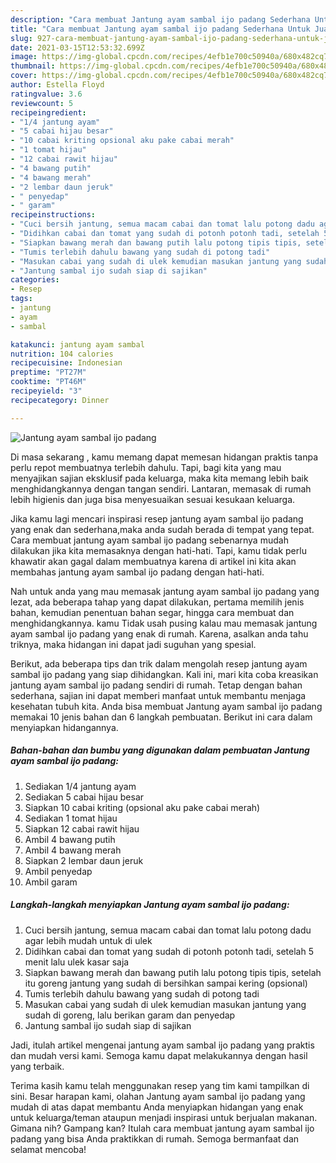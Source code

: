 ```yaml
---
description: "Cara membuat Jantung ayam sambal ijo padang Sederhana Untuk Jualan"
title: "Cara membuat Jantung ayam sambal ijo padang Sederhana Untuk Jualan"
slug: 927-cara-membuat-jantung-ayam-sambal-ijo-padang-sederhana-untuk-jualan
date: 2021-03-15T12:53:32.699Z
image: https://img-global.cpcdn.com/recipes/4efb1e700c50940a/680x482cq70/jantung-ayam-sambal-ijo-padang-foto-resep-utama.jpg
thumbnail: https://img-global.cpcdn.com/recipes/4efb1e700c50940a/680x482cq70/jantung-ayam-sambal-ijo-padang-foto-resep-utama.jpg
cover: https://img-global.cpcdn.com/recipes/4efb1e700c50940a/680x482cq70/jantung-ayam-sambal-ijo-padang-foto-resep-utama.jpg
author: Estella Floyd
ratingvalue: 3.6
reviewcount: 5
recipeingredient:
- "1/4 jantung ayam"
- "5 cabai hijau besar"
- "10 cabai kriting opsional aku pake cabai merah"
- "1 tomat hijau"
- "12 cabai rawit hijau"
- "4 bawang putih"
- "4 bawang merah"
- "2 lembar daun jeruk"
- " penyedap"
- " garam"
recipeinstructions:
- "Cuci bersih jantung, semua macam cabai dan tomat lalu potong dadu agar lebih mudah untuk di ulek"
- "Didihkan cabai dan tomat yang sudah di potonh potonh tadi, setelah 5 menit lalu ulek kasar saja"
- "Siapkan bawang merah dan bawang putih lalu potong tipis tipis, setelah itu goreng jantung yang sudah di bersihkan sampai kering (opsional)"
- "Tumis terlebih dahulu bawang yang sudah di potong tadi"
- "Masukan cabai yang sudah di ulek kemudian masukan jantung yang sudah di goreng, lalu berikan garam dan penyedap"
- "Jantung sambal ijo sudah siap di sajikan"
categories:
- Resep
tags:
- jantung
- ayam
- sambal

katakunci: jantung ayam sambal 
nutrition: 104 calories
recipecuisine: Indonesian
preptime: "PT27M"
cooktime: "PT46M"
recipeyield: "3"
recipecategory: Dinner

---
```



![Jantung ayam sambal ijo padang](https://img-global.cpcdn.com/recipes/4efb1e700c50940a/680x482cq70/jantung-ayam-sambal-ijo-padang-foto-resep-utama.jpg)

Di masa  sekarang , kamu memang dapat memesan hidangan praktis tanpa perlu repot membuatnya terlebih dahulu. Tapi, bagi kita yang mau menyajikan sajian eksklusif pada keluarga, maka kita memang lebih baik menghidangkannya dengan tangan sendiri. Lantaran, memasak di rumah lebih higienis dan juga bisa menyesuaikan sesuai kesukaan keluarga.

Jika kamu lagi mencari inspirasi resep jantung ayam sambal ijo padang yang enak dan sederhana,maka anda sudah berada di tempat yang tepat. Cara membuat jantung ayam sambal ijo padang  sebenarnya mudah dilakukan jika kita memasaknya dengan hati-hati. Tapi, kamu tidak perlu khawatir akan gagal dalam membuatnya 
karena di artikel ini kita akan membahas jantung ayam sambal ijo padang dengan hati-hati.  



Nah untuk anda yang mau memasak jantung ayam sambal ijo padang yang lezat, ada beberapa tahap yang dapat dilakukan, pertama memilih jenis bahan, kemudian penentuan bahan segar, hingga cara membuat dan menghidangkannya. kamu Tidak usah pusing kalau mau memasak jantung ayam sambal ijo padang yang enak di rumah. Karena, asalkan anda  tahu triknya, maka hidangan ini dapat jadi suguhan yang spesial.

Berikut, ada beberapa tips dan trik dalam mengolah resep jantung ayam sambal ijo padang yang siap dihidangkan. Kali ini, mari kita coba kreasikan jantung ayam sambal ijo padang sendiri di rumah. Tetap dengan bahan sederhana, sajian ini dapat memberi manfaat untuk membantu menjaga kesehatan tubuh kita. Anda bisa membuat Jantung ayam sambal ijo padang memakai 10 jenis bahan dan 6 langkah pembuatan. Berikut ini cara dalam menyiapkan hidangannya.

<!--inarticleads1-->

##### Bahan-bahan dan bumbu yang digunakan dalam pembuatan Jantung ayam sambal ijo padang:

1. Sediakan 1/4 jantung ayam
1. Sediakan 5 cabai hijau besar
1. Siapkan 10 cabai kriting (opsional aku pake cabai merah)
1. Sediakan 1 tomat hijau
1. Siapkan 12 cabai rawit hijau
1. Ambil 4 bawang putih
1. Ambil 4 bawang merah
1. Siapkan 2 lembar daun jeruk
1. Ambil  penyedap
1. Ambil  garam




<!--inarticleads2-->

##### Langkah-langkah menyiapkan Jantung ayam sambal ijo padang:

1. Cuci bersih jantung, semua macam cabai dan tomat lalu potong dadu agar lebih mudah untuk di ulek
1. Didihkan cabai dan tomat yang sudah di potonh potonh tadi, setelah 5 menit lalu ulek kasar saja
1. Siapkan bawang merah dan bawang putih lalu potong tipis tipis, setelah itu goreng jantung yang sudah di bersihkan sampai kering (opsional)
1. Tumis terlebih dahulu bawang yang sudah di potong tadi
1. Masukan cabai yang sudah di ulek kemudian masukan jantung yang sudah di goreng, lalu berikan garam dan penyedap
1. Jantung sambal ijo sudah siap di sajikan




Jadi, itulah artikel mengenai  jantung ayam sambal ijo padang  yang praktis dan mudah versi kami. Semoga kamu dapat melakukannya dengan hasil yang terbaik. 

Terima kasih kamu telah menggunakan resep yang tim kami tampilkan di sini. Besar harapan kami, olahan  Jantung ayam sambal ijo padang yang mudah di atas dapat membantu Anda menyiapkan hidangan yang enak untuk keluarga/teman ataupun menjadi inspirasi untuk berjualan makanan. Gimana nih? Gampang kan? Itulah cara membuat jantung ayam sambal ijo padang yang bisa Anda praktikkan di rumah. Semoga bermanfaat dan selamat mencoba!

